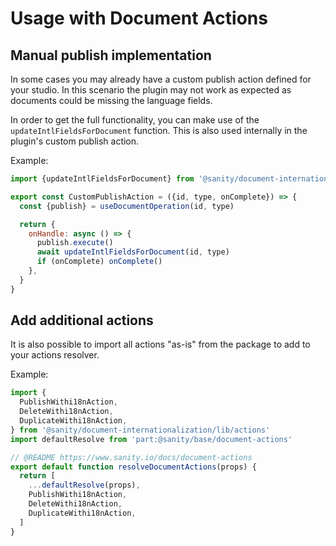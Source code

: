 # Usage with Document Actions

## Manual publish implementation

In some cases you may already have a custom publish action defined for your studio. In this scenario the plugin may not work as expected as documents could be missing the language fields.

In order to get the full functionality, you can make use of the `updateIntlFieldsForDocument` function. This is also used internally in the plugin's custom publish action.

Example:

```js
import {updateIntlFieldsForDocument} from '@sanity/document-internationalization/lib/utils'

export const CustomPublishAction = ({id, type, onComplete}) => {
  const {publish} = useDocumentOperation(id, type)

  return {
    onHandle: async () => {
      publish.execute()
      await updateIntlFieldsForDocument(id, type)
      if (onComplete) onComplete()
    },
  }
}
```

## Add additional actions

It is also possible to import all actions "as-is" from the package to add to your actions resolver.

Example:

```js
import {
  PublishWithi18nAction,
  DeleteWithi18nAction,
  DuplicateWithi18nAction,
} from '@sanity/document-internationalization/lib/actions'
import defaultResolve from 'part:@sanity/base/document-actions'

// @README https://www.sanity.io/docs/document-actions
export default function resolveDocumentActions(props) {
  return [
    ...defaultResolve(props),
    PublishWithi18nAction,
    DeleteWithi18nAction,
    DuplicateWithi18nAction,
  ]
}
```
